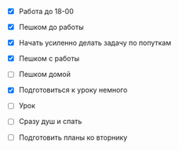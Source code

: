 
- [x] Работа до 18-00
- [x] Пешком до работы
- [x] Начать усиленно делать задачу по попуткам
- [x] Пешком с работы
- [ ] Пешком домой
- [x] Подготовиться к уроку немного
- [ ] Урок
- [ ] Сразу душ и спать
- [ ] Подготовить планы ко вторнику

